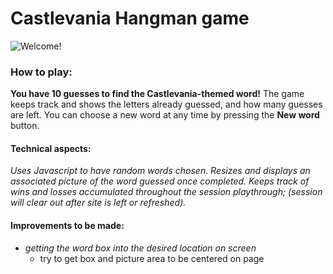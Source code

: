 # Castlevania Hangman game
![Welcome!](https://jonmeidell.github.io/Castlehangia-Man/assets/images/gameover.jpg)

### How to play:

**You have 10 guesses to find the Castlevania-themed word!**  The game keeps track and shows the letters already guessed, and how many guesses are left.  You can choose a new word at any time by pressing the **New word** button.

#### Technical aspects:

_Uses Javascript to have random words chosen.  Resizes and displays an associated picture of the word guessed once completed.  Keeps track of wins and losses accumulated throughout the session playthrough; (session will clear out after site is left or refreshed)._

#### Improvements to be made:
  * _getting the word box into the desired location on screen_
    * try to get box and picture area to be centered on page

